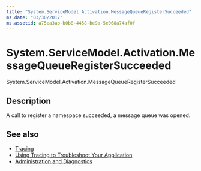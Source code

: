 ```yaml
---
title: "System.ServiceModel.Activation.MessageQueueRegisterSucceeded"
ms.date: "03/30/2017"
ms.assetid: a75ea3ab-b0b8-4458-be9a-5e068a74af0f
---
```

# System.ServiceModel.Activation.MessageQueueRegisterSucceeded
System.ServiceModel.Activation.MessageQueueRegisterSucceeded  
  
## Description  
 A call to register a namespace succeeded, a message queue was opened.  
  
## See also

- [Tracing](../../../../../docs/framework/wcf/diagnostics/tracing/index.md)
- [Using Tracing to Troubleshoot Your Application](../../../../../docs/framework/wcf/diagnostics/tracing/using-tracing-to-troubleshoot-your-application.md)
- [Administration and Diagnostics](../../../../../docs/framework/wcf/diagnostics/index.md)
